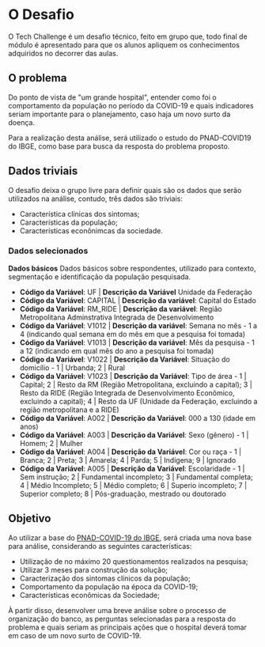 # O Desafio

O Tech Challenge é um desafio técnico, feito em grupo que, todo final de módulo é apresentado para que os alunos apliquem os conhecimentos adquiridos no decorrer das aulas.

## O problema

Do ponto de vista de "um grande hospital", entender como foi o comportamento da população no período da COVID-19 e quais indicadores seriam importante para o planejamento, caso haja um novo surto da doença.

Para a realização desta análise, será utilizado o estudo do PNAD-COVID19 do IBGE, como base para busca da resposta do problema proposto.

## Dados triviais

O desafio deixa o grupo livre para definir quais são os dados que serão utilizados na análise, contudo, três dados são triviais:

- Característica clínicas dos sintomas;
- Características da população;
- Características econônimcas da sociedade.

### Dados selecionados

**Dados básicos**
Dados básicos sobre respondentes, utilizado para contexto, segmentação e identificação da população pesquisada.

- **Código da Variável**: UF | **Descrição da Variável** Unidade da Federação
- **Código da Variável**: CAPITAL | **Descrição da variável**: Capital do Estado
- **Código da Variável**: RM_RIDE | **Descrição da variável**: Região Metropolitana Adminstrativa Integrada de Desenvolvimento
- **Código da Variável**: V1012 | **Descrição da variável**: Semana no mês - 1 a 4 (indicando qual semana em do mês em que a pesquisa foi tomada)
- **Código da Variável**: V1013 | **Descrição da variável**: Mês da pesquisa - 1 a 12 (indicando em qual mês do ano a pesquisa foi tomada)
- **Código da Variável**: V1022 | **Descrição da Variável**: Situação do domicílio - 1 | Urbanda; 2 | Rural
- **Código da Variável**: V1023 | **Descrição da Variável**: Tipo de área - 1 | Capital; 2 | Resto da RM (Região Metropolitana, excluindo a capital); 3 | Resto da RIDE (Região Integrada de Desenvolvimento Econômico, excluindo a capital); 4 | Resto da UF  (Unidade da Federação, excluindo a região metropolitana e a RIDE)
- **Código da Variável**: A002 | **Descrição da Variável**: 000 a 130 (idade em anos)
- **Código da Variável**: A003 | **Descrição da Variável**: Sexo (gênero) - 1 | Homem; 2 | Mulher
- **Código da Variável**: A004 | **Descrição da Variável**: Cor ou raça - 1 | Branca; 2 | Preta; 3 | Amarela; 4 | Parda; 5 | Indígena; 9 | Ignorado
- **Código da Variável**: A005 | **Descrição da Variável**: Escolaridade - 1 | Sem instrução; 2 | Fundamental incompleto; 3 | Fundamental completa; 4 | Médio Incompleto; 5 | Médio completo; 6 | Superio incompleto; 7 | Superior completo; 8 | Pós-graduação, mestrado ou doutorado

## Objetivo

Ao utilizar a base do [PNAD-COVID-19 do IBGE](https://covid19.ibge.gov.br/pnad-covid/), será criada uma nova base para análise, considerando as seguintes características:

- Utilização de no máximo 20 questionamentos realizados na pesquisa;
- Utilizar 3 meses para construção da solução;
- Caracterização dos sintomas clínicos da população;
- Comportamento da população na época da COVID-19;
- Características econômicas da Sociedade;

À partir disso, desenvolver uma breve análise sobre o processo de organização do banco, as perguntas selecionadas para a resposta do problema e quais seriam as principais ações que o hospital deverá tomar em caso de um novo surto de COVID-19.

